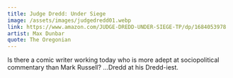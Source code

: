 ```yaml
---
title: Judge Dredd: Under Siege
image: /assets/images/judgedredd01.webp
link: https://www.amazon.com/JUDGE-DREDD-UNDER-SIEGE-TP/dp/1684053978
artist: Max Dunbar
quote: The Oregonian
---
```


Is there a comic writer working today who is more adept at sociopolitical commentary than Mark Russell? ...Dredd at his Dredd-iest.
                 